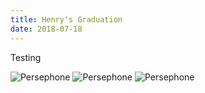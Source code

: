```yaml
---
title: Henry's Graduation
date: 2018-07-18
---
```


Testing

![Persephone](/images/gallery/img1.png)
![Persephone](/images/gallery/img1.png)
![Persephone](/images/gallery/img1.png)